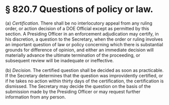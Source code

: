 # § 820.7   Questions of policy or law.

(a) *Certification.* There shall be no interlocutory appeal from any ruling order, or action decision of a DOE Official except as permitted by this section. A Presiding Officer in an enforcement adjudication may certify, in his discretion, a question to the Secretary, when the order or ruling involves an important question of law or policy concerning which there is substantial grounds for difference of opinion, and either an immediate decision will materially advance the ultimate termination of the proceeding, or subsequent review will be inadequate or ineffective. 


(b) *Decision.* The certified question shall be decided as soon as practicable. If the Secretary determines that the question was improvidently certified, or if he takes no action within thirty days of the certification, the certification is dismissed. The Secretary may decide the question on the basis of the submission made by the Presiding Officer or may request further information from any person. 




